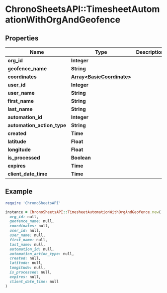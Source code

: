 # ChronoSheetsAPI::TimesheetAutomationWithOrgAndGeofence

## Properties

| Name | Type | Description | Notes |
| ---- | ---- | ----------- | ----- |
| **org_id** | **Integer** |  | [optional] |
| **geofence_name** | **String** |  | [optional] |
| **coordinates** | [**Array&lt;BasicCoordinate&gt;**](BasicCoordinate.md) |  | [optional] |
| **user_id** | **Integer** |  | [optional] |
| **user_name** | **String** |  | [optional] |
| **first_name** | **String** |  | [optional] |
| **last_name** | **String** |  | [optional] |
| **automation_id** | **Integer** |  | [optional] |
| **automation_action_type** | **String** |  | [optional] |
| **created** | **Time** |  | [optional] |
| **latitude** | **Float** |  | [optional] |
| **longitude** | **Float** |  | [optional] |
| **is_processed** | **Boolean** |  | [optional] |
| **expires** | **Time** |  | [optional] |
| **client_date_time** | **Time** |  | [optional] |

## Example

```ruby
require 'ChronoSheetsAPI'

instance = ChronoSheetsAPI::TimesheetAutomationWithOrgAndGeofence.new(
  org_id: null,
  geofence_name: null,
  coordinates: null,
  user_id: null,
  user_name: null,
  first_name: null,
  last_name: null,
  automation_id: null,
  automation_action_type: null,
  created: null,
  latitude: null,
  longitude: null,
  is_processed: null,
  expires: null,
  client_date_time: null
)
```

